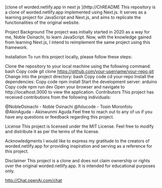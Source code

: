 [clone of worded.netlify.app in next js
](http://ChREADME
This repository is a clone of worded.netlify.app implemented using Next.js. It serves as a learning project for JavaScript and Next.js, and aims to replicate the functionalities of the original website.

Project Background
The project was initially started in 2020 as a way for me, Noble Osinachi, to learn JavaScript. Now, with the knowledge gained from learning Next.js, I intend to reimplement the same project using this framework.

Installation
To run this project locally, please follow these steps:

Clone the repository to your local machine using the following command:
bash
Copy code
git clone https://github.com/your-username/your-repo.git
Change into the project directory:
bash
Copy code
cd your-repo
Install the dependencies:
Copy code
npm install
Start the development server:
arduino
Copy code
npm run dev
Open your browser and navigate to http://localhost:3000 to view the application.
Contributors
This project has received contributions from the following individuals:

@NobleOsinachi - Noble Osinachi
@folucode - Tosin Moronfolu
@AkinAguda - Akinwunmi Aguda
Feel free to reach out to any of us if you have any questions or feedback regarding this project.

License
This project is licensed under the MIT License. Feel free to modify and distribute it as per the terms of the license.

Acknowledgments
I would like to express my gratitude to the creators of worded.netlify.app for providing inspiration and serving as a reference for this project.

Disclaimer
This project is a clone and does not claim ownership or rights over the original worded.netlify.app. It is intended for educational purposes only.





http://Chat.openAi.com/chat
